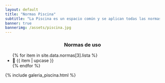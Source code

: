 ```yaml
---
layout: default
title: "Normas Piscina"
subtitle: "La Piscina es un espacio común y se aplican todas las normas internas de convivencia y reglamentos del condominio"
banner: true
bannerimg: /assets/piscina.jpg
---
```


<h3 align="center" class="bg-warning bg-gradient py-1 text-uppercase shadow">Normas de uso</h3>

<ul class="list-group list-group-flush py-3">
	{% for item in site.data.normas[3].lista %}
		<li class="list-group-item list-group-item-warning mb-1 shadow">&#x1F4CD; {{ item | upcase }}</li>
	{% endfor %}
</ul>


{% include galeria_piscina.html %}
